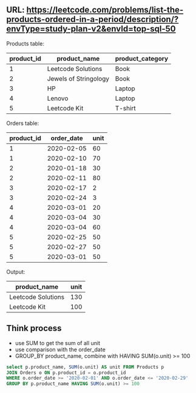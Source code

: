 ## URL: https://leetcode.com/problems/list-the-products-ordered-in-a-period/description/?envType=study-plan-v2&envId=top-sql-50

Products table:

| product_id  | product_name          | product_category |
|-------------|-----------------------|------------------|
| 1           | Leetcode Solutions    | Book             |
| 2           | Jewels of Stringology | Book             |
| 3           | HP                    | Laptop           |
| 4           | Lenovo                | Laptop           |
| 5           | Leetcode Kit          | T-shirt          |

Orders table:

| product_id   | order_date   | unit     |
|--------------|--------------|----------|
| 1            | 2020-02-05   | 60       |
| 1            | 2020-02-10   | 70       |
| 2            | 2020-01-18   | 30       |
| 2            | 2020-02-11   | 80       |
| 3            | 2020-02-17   | 2        |
| 3            | 2020-02-24   | 3        |
| 4            | 2020-03-01   | 20       |
| 4            | 2020-03-04   | 30       |
| 4            | 2020-03-04   | 60       |
| 5            | 2020-02-25   | 50       |
| 5            | 2020-02-27   | 50       |
| 5            | 2020-03-01   | 50       |

Output:

| product_name       | unit    |
|--------------------|---------|
| Leetcode Solutions | 130     |
| Leetcode Kit       | 100     |

## Think process
- use SUM to get the sum of all unit
- use comparison with the order_date 
- GROUP_BY product_name, combine with HAVING SUM(o.unit) >= 100

```sql
select p.product_name, SUM(o.unit) AS unit FROM Products p 
JOIN Orders o ON p.product_id = o.product_id 
WHERE o.order_date >= '2020-02-01' AND o.order_date <= '2020-02-29' 
GROUP BY p.product_name HAVING SUM(o.unit) >= 100
```